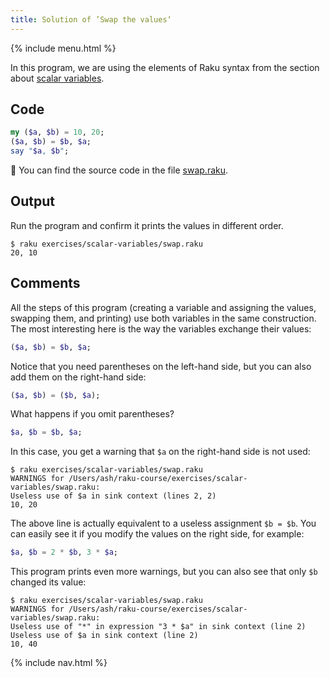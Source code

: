 ```yaml
---
title: Solution of ’Swap the values‘
---
```


{% include menu.html %}

In this program, we are using the elements of Raku syntax from the section about [scalar variables](/uk/essentials/scalar-variables).

## Code

```raku
my ($a, $b) = 10, 20;
($a, $b) = $b, $a;
say "$a, $b";
```

🦋 You can find the source code in the file [swap.raku](https://github.com/ash/raku-course/blob/master/exercises/scalar-variables/swap.raku).

## Output

Run the program and confirm it prints the values in different order.

```console
$ raku exercises/scalar-variables/swap.raku
20, 10
```

## Comments

All the steps of this program (creating a variable and assigning the values, swapping them, and printing) use both variables in the same construction. The most interesting here is the way the variables exchange their values:

```raku
($a, $b) = $b, $a;
```

Notice that you need parentheses on the left-hand side, but you can also add them on the right-hand side:

```raku
($a, $b) = ($b, $a);
```

What happens if you omit parentheses?

```raku
$a, $b = $b, $a;
```

In this case, you get a warning that `$a` on the right-hand side is not used:

```
$ raku exercises/scalar-variables/swap.raku
WARNINGS for /Users/ash/raku-course/exercises/scalar-variables/swap.raku:
Useless use of $a in sink context (lines 2, 2)
10, 20
```

The above line is actually equivalent to a useless assignment `$b = $b`. You can easily see it if you modify the values on the right side, for example:

```raku
$a, $b = 2 * $b, 3 * $a;
```

This program prints even more warnings, but you can also see that only `$b` changed its value:

```
$ raku exercises/scalar-variables/swap.raku
WARNINGS for /Users/ash/raku-course/exercises/scalar-variables/swap.raku:
Useless use of "*" in expression "3 * $a" in sink context (line 2)
Useless use of $a in sink context (line 2)
10, 40
```

{% include nav.html %}